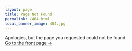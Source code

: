 ```yaml
---
layout: page
title: Page Not Found
permalink: /404.html
local_banner_image: 404.jpg
---
```


Apologies, but the page you requested could not be found. <br />
<a class="error-link" href="{{ site.baseurl }}/">Go to the front page &rarr;</a>

